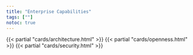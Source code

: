 ```yaml
---
title: "Enterprise Capabilities"
tags: [""]
notoc: true
---
```


{{< partial "cards/architecture.html" >}}
{{< partial "cards/openness.html" >}}
{{< partial "cards/security.html" >}}
